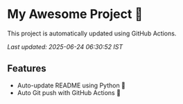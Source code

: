 # My Awesome Project 🚀

This project is automatically updated using GitHub Actions.

_Last updated: 2025-06-24 06:30:52 IST_

## Features
- Auto-update README using Python 🐍
- Auto Git push with GitHub Actions 🤖
